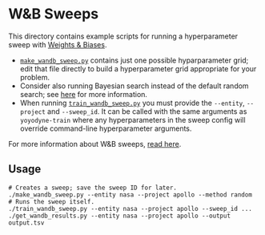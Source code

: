 W&B Sweeps
==========

This directory contains example scripts for running a hyperparameter sweep with
[Weights & Biases](https://wandb.ai/site).

-   [`make_wandb_sweep.py`](make_wandb_sweep.py) contains just one possible
    hyparparameter grid; edit that file directly to build a hyperparameter grid
    appropriate for your problem.
-   Consider also running Bayesian search instead of the default random search;
    see
    [here](https://docs.wandb.ai/guides/sweeps/define-sweep-configuration#configuration-keys)
    for more information.
-   When running [`train_wandb_sweep.py`](train_wandb_sweep.py) you must provide
    the `--entity`, `--project` and `--sweep_id`. It can be called with the same
    arguments as `yoyodyne-train` where any hyperparameters in the sweep config
    will override command-line hyperparameter arguments.

For more information about W&B sweeps, [read
here](https://docs.wandb.ai/guides/sweeps).

Usage
-----

    # Creates a sweep; save the sweep ID for later.
    ./make_wandb_sweep.py --entity nasa --project apollo --method random
    # Runs the sweep itself.
    ./train_wandb_sweep.py --entity nasa --project apollo --sweep_id ...
    ./get_wandb_results.py --entity nasa --project apollo --output output.tsv
